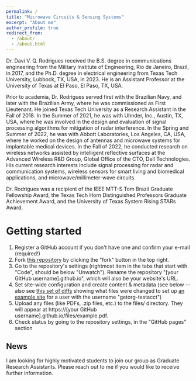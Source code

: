 ```yaml
---
permalink: /
title: "Microwave Circuits & Sensing Systems"
excerpt: "About me"
author_profile: true
redirect_from: 
  - /about/
  - /about.html
---
```


Dr. Davi V. Q. Rodrigues received the B.S. degree in communications engineering from the Military Institute of Engineering, Rio de Janeiro, Brazil, in 2017, and the Ph.D. degree in electrical engineering from Texas Tech University, Lubbock, TX, USA, in 2023. He is an Assistant Professor at the University of Texas at El Paso, El Paso, TX, USA.

Prior to academia, Dr. Rodrigues served first with the Brazilian Navy, and later with the Brazilian Army, where he was commissioned as First Lieutenant. He joined Texas Tech University as a Research Assistant in the Fall of 2018. In the Summer of 2021, he was with Uhnder, Inc., Austin, TX, USA, where he was involved in the design and evaluation of signal processing algorithms for mitigation of radar interference. In the Spring and Summer of 2022, he was with Abbott Laboratories, Los Angeles, CA, USA, where he worked on the design of antennas and microwave systems for implantable medical devices. In the Fall of 2022, he conducted research on wireless networks assisted by intelligent reflective surfaces at the Advanced Wireless R&D Group, Global Office of the CTO, Dell Technologies. His current research interests include signal processing for radar and communication systems, wireless sensors for smart living and biomedical applications, and microwave/millimeter-wave circuits. 

Dr. Rodrigues was a recipient of the IEEE MTT-S Tom Brazil Graduate Fellowship Award, the Texas Tech Horn Distinguished Professors Graduate Achievement Award, and the University of Texas System Rising STARs Award.

Getting started
======
1. Register a GitHub account if you don't have one and confirm your e-mail (required!)
1. Fork [this repository](https://github.com/academicpages/academicpages.github.io) by clicking the "fork" button in the top right. 
1. Go to the repository's settings (rightmost item in the tabs that start with "Code", should be below "Unwatch"). Rename the repository "[your GitHub username].github.io", which will also be your website's URL.
1. Set site-wide configuration and create content & metadata (see below -- also see [this set of diffs](http://archive.is/3TPas) showing what files were changed to set up [an example site](https://getorg-testacct.github.io) for a user with the username "getorg-testacct")
1. Upload any files (like PDFs, .zip files, etc.) to the files/ directory. They will appear at https://[your GitHub username].github.io/files/example.pdf.  
1. Check status by going to the repository settings, in the "GitHub pages" section

News
------
I am looking for highly motivated students to join our group as Graduate Research Assistants. Please reach out to me if you would like to receive further information. 
